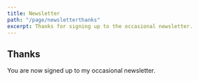 ```yaml
---
title: Newsletter 
path: "/page/newsletterthanks"
excerpt: Thanks for signing up to the occasional newsletter.
---
```


## Thanks

You are now signed up to my occasional newsletter.